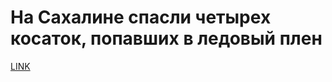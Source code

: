 # На Сахалине спасли четырех косаток, попавших в ледовый плен



[LINK](https://varlamov.ru/1650572.html)